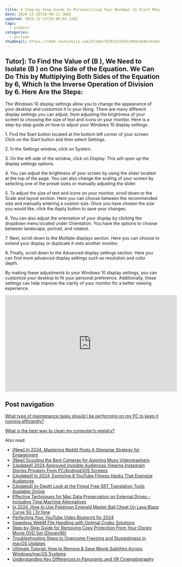 ```yaml
---
title: A Step-by-Step Guide to Personalizing Your Windows 11 Start Menu - Tips From YL Computing
date: 2024-12-26T16:00:11.380Z
updated: 2024-12-31T16:00:04.116Z
tags:
  - product
categories:
  - pcclean
thumbnail: https://thmb.techidaily.com/573a01f636332d7e5c995b169e7da5e56cb9c949cb98537f68160223a0f7de27.jpg
---
```


## Tutor]: To Find the Value of \(B \), We Need to Isolate \(B \) on One Side of the Equation. We Can Do This by Multiplying Both Sides of the Equation by 6, Which Is the Inverse Operation of Division by 6. Here Are the Steps:

The Windows 10 display settings allow you to change the appearance of your desktop and customize it to your liking. There are many different display settings you can adjust, from adjusting the brightness of your screen to choosing the size of text and icons on your monitor. Here is a step-by-step guide on how to adjust your Windows 10 display settings. 

1\. Find the Start button located at the bottom left corner of your screen. Click on the Start button and then select Settings.

2\. In the Settings window, click on System.

3\. On the left side of the window, click on Display. This will open up the display settings options. 

4\. You can adjust the brightness of your screen by using the slider located at the top of the page. You can also change the scaling of your screen by selecting one of the preset sizes or manually adjusting the slider.

5\. To adjust the size of text and icons on your monitor, scroll down to the Scale and layout section. Here you can choose between the recommended size and manually entering a custom size. Once you have chosen the size you would like, click the Apply button to save your changes.

6\. You can also adjust the orientation of your display by clicking the dropdown menu located under Orientation. You have the options to choose between landscape, portrait, and rotated.

7\. Next, scroll down to the Multiple displays section. Here you can choose to extend your display or duplicate it onto another monitor.

8\. Finally, scroll down to the Advanced display settings section. Here you can find more advanced display settings such as resolution and color depth. 

By making these adjustments to your Windows 10 display settings, you can customize your desktop to fit your personal preference. Additionally, these settings can help improve the clarity of your monitor for a better viewing experience.

<!-- affiliate ads begin -->
<iframe width="560" height="315" src="https://www.youtube.com/embed/omWG4u39lmE?si=yk1AEo_gzDpGjYbl" title="YouTube video player" frameborder="0" allow="accelerometer; autoplay; clipboard-write; encrypted-media; gyroscope; picture-in-picture; web-share" referrerpolicy="strict-origin-when-cross-origin" allowfullscreen></iframe>
<!-- affiliate ads end -->

## Post navigation

[What type of maintenance tasks should I be performing on my PC to keep it running efficiently?](https://tools.techidaily.com/pcclean/products/)

[What is the best way to clean my computer’s registry?](https://tools.techidaily.com/pcclean/products/)

<ins class="adsbygoogle"
     style="display:block"
     data-ad-format="autorelaxed"
     data-ad-client="ca-pub-7571918770474297"
     data-ad-slot="1223367746"></ins>

<ins class="adsbygoogle"
     style="display:block"
     data-ad-client="ca-pub-7571918770474297"
     data-ad-slot="8358498916"
     data-ad-format="auto"
     data-full-width-responsive="true"></ins>

<span class="atpl-alsoreadstyle">Also read:</span>
<div><ul>
<li><a href="https://fox-links.techidaily.com/new-in-2024-mastering-reddit-posts-a-stepwise-strategy-for-engagement/"><u>[New] In 2024, Mastering Reddit Posts A Stepwise Strategy for Engagement</u></a></li>
<li><a href="https://fox-boxes.techidaily.com/new-scouting-the-best-cameras-for-aspiring-muso-videographers/"><u>[New] Scouting the Best Cameras for Aspiring Muso Videographers</u></a></li>
<li><a href="https://instagram-video-files.techidaily.com/updated-2024-approved-invisible-audiences-viewing-instagram-stories-privately-from-pcandroidios-screens/"><u>[Updated] 2024 Approved Invisible Audiences Viewing Instagram Stories Privately From PC/Android/iOS Screens</u></a></li>
<li><a href="https://facebook-video-share.techidaily.com/updated-in-2024-exploring-8-youtube-fitness-hacks-that-energize-audiences/"><u>[Updated] In 2024, Exploring 8 YouTube Fitness Hacks That Energize Audiences</u></a></li>
<li><a href="https://some-techniques.techidaily.com/updated-in-depth-look-at-the-finest-free-srt-translation-tools-available-online/"><u>[Updated] In-Depth Look at the Finest Free SRT Translation Tools Available Online</u></a></li>
<li><a href="https://discover-alternatives.techidaily.com/effective-techniques-for-mac-data-preservation-on-external-drives-including-time-machine-alternatives/"><u>Effective Techniques for Mac Data Preservation on External Drives - Including Time Machine Alternatives</u></a></li>
<li><a href="https://android-pokemon-go.techidaily.com/in-2024-how-to-use-pokemon-emerald-master-ball-cheat-on-lava-blaze-curve-5g-drfone-by-drfone-virtual-android/"><u>In 2024, How to Use Pokémon Emerald Master Ball Cheat On Lava Blaze Curve 5G | Dr.fone</u></a></li>
<li><a href="https://youtube-lab.techidaily.com/cting-your-youtube-video-blueprint-for-2024/"><u>Perfecting Your YouTube Video Blueprint for 2024</u></a></li>
<li><a href="https://tech-revival.techidaily.com/seamless-webm-file-handling-with-optimal-codec-solutions/"><u>Seamless WebM File Handling with Optimal Codec Solutions</u></a></li>
<li><a href="https://discover-alternatives.techidaily.com/step-by-step-guide-for-removing-copy-protection-from-your-disney-movie-dvd-set-disney99/"><u>Step-by-Step Guide for Removing Copy Protection From Your Disney Movie DVD Set (Disney99)</u></a></li>
<li><a href="https://discover-alternatives.techidaily.com/troubleshooting-steps-to-overcome-freezing-and-sluggishness-in-macos-updates/"><u>Troubleshooting Steps to Overcome Freezing and Sluggishness in macOS Updates</u></a></li>
<li><a href="https://discover-alternatives.techidaily.com/ultimate-tutorial-how-to-remove-and-save-movie-subtitles-across-windowsmacos-systems/"><u>Ultimate Tutorial: How to Remove & Save Movie Subtitles Across Windows/macOS Systems</u></a></li>
<li><a href="https://article-posts.techidaily.com/understanding-key-differences-in-panoramic-and-vr-cinematography/"><u>Understanding Key Differences in Panoramic and VR Cinematography</u></a></li>
</ul></div>

